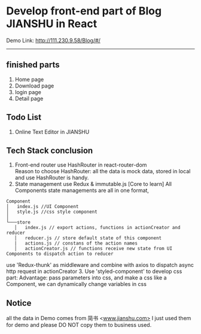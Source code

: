 # Develop front-end part of Blog JIANSHU in React  
Demo Link: <http://111.230.9.58/Blog/#/>
***
## finished parts
1. Home page
2. Download page
3. login page
4. Detail page

## Todo List 
1. Online Text Editor in JIANSHU

## Tech Stack conclusion
1. Front-end router use HashRouter in react-router-dom  
Reason to choose HashRouter: all the data is mock data, stored in local and use HashRouter is handy.
2. State management use Redux & immutable.js [Core to learn]
All Components state managements are all in one format,
```
Component
│   index.js //UI Component
│   style.js //css style component
│
└───store
   │   index.js // export actions, functions in actionCreator and reducer
   │   reducer.js // store default state of this component
   |   actions.js // constans of the action names
   │   actionCreator.js // functions receive new state from UI Components to dispatch action to reducer

```
use 'Redux-thunk' as middleware and combine with axios to dispatch async http request in actionCreator
3. Use 'styled-component' to develop css part:
Advantage: pass parameters into css, and make a css like a Component, we can dynamically change variables in css

## Notice 
all the data in Demo comes from 简书 <www.jianshu.com>
I just used them for demo and please DO NOT copy them to business used.

